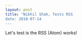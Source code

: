 ```yaml
---
layout: post
title: "Nikhil Shah, Tests RSS
date: 2018-07-14
---
```


Let's test is the RSS (Atom) works!
